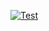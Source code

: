 [![Test](https://github.com/pavelkalenchuk/python-project-83/actions/workflows/Test.yml/badge.svg)](https://github.com/pavelkalenchuk/python-project-83/actions/workflows/Test.yml)